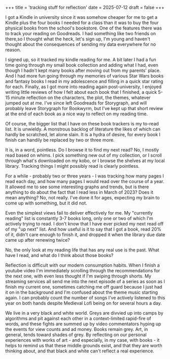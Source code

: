 +++
title = 'tracking stuff for reflection'
date = 2025-07-12
draft = false
+++

I got a Kindle in university since it was somehow cheaper for me to get a Kindle plus the four books I needed for a class than it was to buy the four physical books from the school's bookstore.  One of the features there was to track your reading on Goodreads. I had something like two friends on there,so I thought what the heck, let's sign up, I'm young and haven't thought about the consequences of sending my data everywhere for no reason. 

I signed up, so it tracked my kindle reading for me. A bit later I had a fun time going through my small book collection and adding what I had, even though I hadn't kept many books after moving out from my parents' place. And I had more fun going through my memories of various Star Wars books and fantasy books I read in my adolescence and filling in a quick star rating for each. Finally, as I got more into reading again post-university, I enjoyed writing little reviews of how I felt about each book that I finished, a quick 5-15 minute reflection on the characters, the plot, the themes, whatever jumped out at me. I've since left Goodreads for Storygraph, and will probably leave Storygraph for Bookwyrm, but I've kept up that short review at the end of each book as a nice way to reflect on my reading time.

Of course, the bigger list that I have on these book trackers is my to-read list. It is unwieldy. A monstrous backlog of literature the likes of which can hardly be scratched, let alone slain. It is a hydra of desire, for every book I finish can handily be replaced by two or three more. 

It is, in a word, pointless. Do I browse it to find my next read? No, I mostly read based on whims. I pick something new out of my collection, or I scroll through what's downloaded on my kobo, or I browse the shelves at my local library. Tracking things I might possibly read is clearly pointless.

For a while - probably two or three years - I was tracking how many pages I read each day, and how many pages I would read over the course of a year. It allowed me to see some interesting graphs and trends, but is there anything to do about the fact that I read less in March of 2023? Does it mean anything? No, not really.  I've done it for ages, expecting my brain to come up with something, but it did not.

Even the simplest views fail to deliver effectively for me. My "currently reading" list is constantly 3-7 books long, only one or two of which I'm actively trying to read. I don't know that I have ever picked my next read off of my "up next" list. And how useful is it to say that I got a book, read 20% of it, didn't care enough to finish it, and dropped it when the library due date came up after renewing twice? 

No, the only look at my reading life that has any real use is the past. What have I read, and what do I think about those books?

Reflection is difficult with our modern consumption habits. When I finish a youtube video I'm immediately scrolling through the recommendations for the next one, with even less thought if I'm swiping through shorts. My streaming services all send me into the next episode of a series as soon as I finish my current one, sometimes catching me off guard because I just had it on in the background and I'm confused about the theme music starting again. I can probably count the number of songs I've actively listened to this year on both hands despite Medieval Lofi being on for several hours a day.

We live in a very black and white world. Greys are divvied up into camps by algorithms and pit against each other in a context-limited rapid-fire of words, and these fights are summed up by video commentators hyping up the events for view counts and ad money. Books remain grey. Art, in general, tends toward shades of grey. By reflecting on our personal experiences with works of art - and especially, in my case, with books - it helps to remind us that these middle grounds exist, and that they are worth thinking about, and that black and white can't reflect a real experience. 

